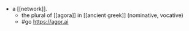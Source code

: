 - a [[network]].
  - the plural of [[agora]] in [[ancient greek]] (nominative, vocative)
  - #go https://agor.ai
